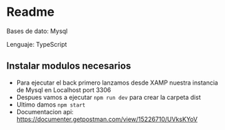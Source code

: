 # Readme
Bases de dato: Mysql

Lenguaje: TypeScript
## Instalar modulos necesarios
- Para ejecutar el back primero lanzamos desde XAMP nuestra instancia de Mysql en Localhost port 3306
- Despues vamos a ejecutar `npm run dev` para crear la carpeta dist
- Ultimo damos `npm start`
- Documentacion api:  https://documenter.getpostman.com/view/15226710/UVksKYoV
